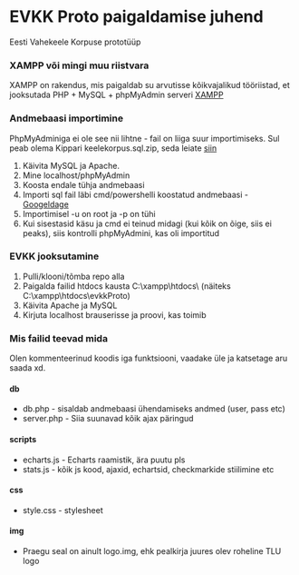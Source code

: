 # EVKK Proto paigaldamise juhend
Eesti Vahekeele Korpuse prototüüp

### XAMPP või mingi muu riistvara

XAMPP on rakendus, mis paigaldab su arvutisse kõikvajalikud tööriistad, et jooksutada PHP + MySQL + phpMyAdmin serveri
[XAMPP](https://www.apachefriends.org/index.html)

### Andmebaasi importimine

PhpMyAdminiga ei ole see nii lihtne - fail on liiga suur importimiseks.
Sul peab olema Kippari keelekorpus.sql.zip, seda leiate [siin](http://www.tlu.ee/~jaagup/andmed/keel/korpus/)

1. Käivita MySQL ja Apache.
2. Mine localhost/phpMyAdmin
3. Koosta endale tühja andmebaasi
4. Importi sql fail läbi cmd/powershelli koostatud andmebaasi - [Googeldage](https://dba.stackexchange.com/questions/24371/how-to-import-a-sql-file-in-mysql)
5. Importimisel -u on root ja -p on tühi
6. Kui sisestasid käsu ja cmd ei teinud midagi (kui kõik on õige, siis ei peaks), siis kontrolli phpMyAdmini, kas oli importitud

### EVKK jooksutamine

1. Pulli/klooni/tõmba repo alla
2. Paigalda failid htdocs kausta C:\xampp\htdocs\ (näiteks C:\xampp\htdocs\evkkProto)
3. Käivita Apache ja MySQL
4. Kirjuta localhost brauserisse ja proovi, kas toimib

### Mis failid teevad mida

Olen kommenteerinud koodis iga funktsiooni, vaadake üle ja katsetage aru saada xd.

#### db
- db.php - sisaldab andmebaasi ühendamiseks andmed (user, pass etc)
- server.php - Siia suunavad kõik ajax päringud

#### scripts
- echarts.js - Echarts raamistik, ära puutu pls
- stats.js - kõik js kood, ajaxid, echartsid, checkmarkide stiilimine etc

#### css
- style.css - stylesheet

#### img
- Praegu seal on ainult logo.img, ehk pealkirja juures olev roheline TLU logo


